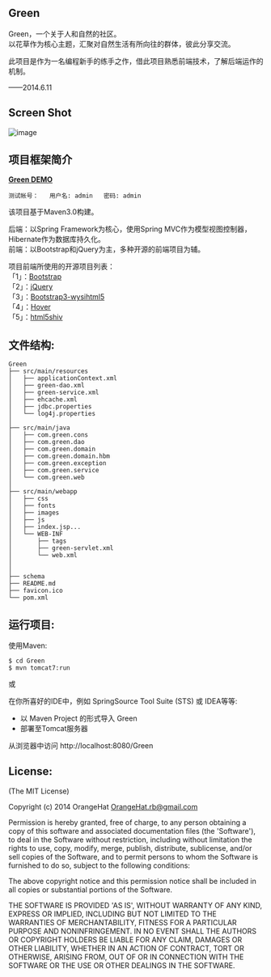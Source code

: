 Green
-------------------
Green，一个关于人和自然的社区。  
以花草作为核心主题，汇聚对自然生活有所向往的群体，彼此分享交流。

此项目是作为一名编程新手的练手之作，借此项目熟悉前端技术，了解后端运作的机制。  

——2014.6.11  

Screen Shot
-------------------
![image](http://orangehat.u.qiniudn.com/Green.png)

项目框架简介
-------------------
**[Green DEMO](HTTP://112.124.114.112:8080/Green/)**

`测试帐号：  
用户名: admin  
密码: admin ` 

该项目基于Maven3.0构建。  

后端：以Spring Framework为核心，使用Spring MVC作为模型视图控制器，Hibernate作为数据库持久化。  
前端：以Bootstrap和jQuery为主，多种开源的前端项目为辅。

项目前端所使用的开源项目列表：  
「1」：[Bootstrap](https://github.com/twbs/bootstrap)  
「2」：[jQuery](http://jquery.com/)  
「3」：[Bootstrap3-wysihtml5](https://github.com/schnawel007/bootstrap3-wysihtml5)  
「4」：[Hover](https://github.com/IanLunn/Hover)   
「5」：[html5shiv](https://github.com/aFarkas/html5shiv)

文件结构:
-------------------	
```
Green
├── src/main/resources
│   ├── applicationContext.xml
│   ├── green-dao.xml   
│   ├── green-service.xml  
│   ├── ehcache.xml
│   ├── jdbc.properties
│   └── log4j.properties             
│             
├── src/main/java
│   ├── com.green.cons
│   ├── com.green.dao  
│   ├── com.green.domain  
│   ├── com.green.domain.hbm
│   ├── com.green.exception
│   ├── com.green.service
│   └── com.green.web
│  
├── src/main/webapp
│   ├── css
│   ├── fonts 
│   ├── images
│   ├── js
│   ├── index.jsp...
│   └── WEB-INF
│       ├── tags
│       ├── green-servlet.xml
│       └── web.xml
│
│
├── schema
├── README.md
├── favicon.ico
└── pom.xml
```

运行项目:
-------------------	
使用Maven:

    $ cd Green
    $ mvn tomcat7:run

或

在你所喜好的IDE中，例如 SpringSource Tool Suite (STS) 或 IDEA等等:

* 以 Maven Project 的形式导入 Green
* 部署至Tomcat服务器

从浏览器中访问 http://localhost:8080/Green


License:
-------------------
(The MIT License)

Copyright (c) 2014 OrangeHat <OrangeHat.rb@gmail.com>

Permission is hereby granted, free of charge, to any person obtaining
a copy of this software and associated documentation files (the
'Software'), to deal in the Software without restriction, including
without limitation the rights to use, copy, modify, merge, publish,
distribute, sublicense, and/or sell copies of the Software, and to
permit persons to whom the Software is furnished to do so, subject to
the following conditions:

The above copyright notice and this permission notice shall be
included in all copies or substantial portions of the Software.

THE SOFTWARE IS PROVIDED 'AS IS', WITHOUT WARRANTY OF ANY KIND,
EXPRESS OR IMPLIED, INCLUDING BUT NOT LIMITED TO THE WARRANTIES OF
MERCHANTABILITY, FITNESS FOR A PARTICULAR PURPOSE AND NONINFRINGEMENT.
IN NO EVENT SHALL THE AUTHORS OR COPYRIGHT HOLDERS BE LIABLE FOR ANY
CLAIM, DAMAGES OR OTHER LIABILITY, WHETHER IN AN ACTION OF CONTRACT,
TORT OR OTHERWISE, ARISING FROM, OUT OF OR IN CONNECTION WITH THE
SOFTWARE OR THE USE OR OTHER DEALINGS IN THE SOFTWARE.